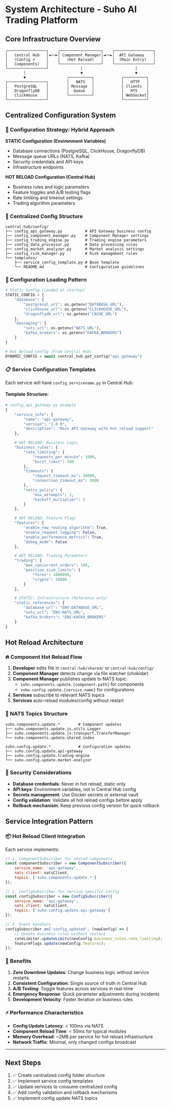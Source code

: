 # System Architecture - Suho AI Trading Platform

## Core Infrastructure Overview

```
┌─────────────────┐    ┌──────────────────┐    ┌─────────────────┐
│   Central Hub   │◄──►│ Component Manager│◄──►│  API Gateway    │
│   (Config +     │    │   (Hot Reload)   │    │  (Main Entry)   │
│   Components)   │    └──────────────────┘    └─────────────────┘
└─────────────────┘              │                       │
        │                        ▼                       ▼
        ▼                  ┌──────────┐            ┌──────────┐
┌─────────────────┐        │   NATS   │            │   HTTP   │
│   PostgreSQL    │        │ Message  │            │ Clients  │
│   DragonflyDB   │        │  Queue   │            │   MT5    │
│   ClickHouse    │        └──────────┘            │ WebSocket│
└─────────────────┘                                └──────────┘
```

## Centralized Configuration System

### 🎯 Configuration Strategy: Hybrid Approach

**STATIC Configuration (Environment Variables)**
- Database connections (PostgreSQL, ClickHouse, DragonflyDB)
- Message queue URLs (NATS, Kafka)
- Security credentials and API keys
- Infrastructure endpoints

**HOT RELOAD Configuration (Central Hub)**
- Business rules and logic parameters
- Feature toggles and A/B testing flags
- Rate limiting and timeout settings
- Trading algorithm parameters

### 📁 Centralized Config Structure

```
central-hub/config/
├── config_api_gateway.py          # API Gateway business config
├── config_component_manager.py    # Component Manager settings
├── config_trading_engine.py       # Trading engine parameters
├── config_data_processor.py       # Data processing rules
├── config_market_analyzer.py      # Market analysis settings
├── config_risk_manager.py         # Risk management rules
└── templates/
    ├── service_config_template.py # Base template
    └── README.md                  # Configuration guidelines
```

### 🔄 Configuration Loading Pattern

```python
# Static Config (Loaded at startup)
STATIC_CONFIG = {
    "database": {
        "postgresql_url": os.getenv("DATABASE_URL"),
        "clickhouse_url": os.getenv("CLICKHOUSE_URL"),
        "dragonflydb_url": os.getenv("CACHE_URL")
    },
    "messaging": {
        "nats_url": os.getenv("NATS_URL"),
        "kafka_brokers": os.getenv("KAFKA_BROKERS")
    }
}

# Hot Reload Config (From Central Hub)
DYNAMIC_CONFIG = await central_hub.get_config("api_gateway")
```

### 📋 Service Configuration Templates

Each service will have `config_servicename.py` in Central Hub:

#### Template Structure:
```python
# config_api_gateway.py example
{
    "service_info": {
        "name": "api-gateway",
        "version": "2.0.0",
        "description": "Main API Gateway with hot reload support"
    },

    # HOT RELOAD: Business Logic
    "business_rules": {
        "rate_limiting": {
            "requests_per_minute": 1000,
            "burst_limit": 100
        },
        "timeouts": {
            "request_timeout_ms": 30000,
            "connection_timeout_ms": 5000
        },
        "retry_policy": {
            "max_attempts": 3,
            "backoff_multiplier": 2
        }
    },

    # HOT RELOAD: Feature Flags
    "features": {
        "enable_new_routing_algorithm": True,
        "enable_request_logging": False,
        "enable_performance_metrics": True,
        "debug_mode": False
    },

    # HOT RELOAD: Trading Parameters
    "trading": {
        "max_concurrent_orders": 100,
        "position_size_limits": {
            "forex": 1000000,
            "crypto": 50000
        }
    },

    # STATIC: Infrastructure (Reference only)
    "static_references": {
        "database_url": "ENV:DATABASE_URL",
        "nats_url": "ENV:NATS_URL",
        "kafka_brokers": "ENV:KAFKA_BROKERS"
    }
}
```

## Hot Reload Architecture

### 🔥 Component Hot Reload Flow

1. **Developer** edits file in `central-hub/shared/` or `central-hub/config/`
2. **Component Manager** detects change via file watcher (chokidar)
3. **Component Manager** publishes update to NATS topic:
   - `suho.components.update.{component.path}` for components
   - `suho.config.update.{service.name}` for configurations
4. **Services** subscribe to relevant NATS topics
5. **Services** auto-reload modules/config without restart

### 📡 NATS Topics Structure

```
suho.components.update.*        # Component updates
├── suho.components.update.js.utils.Logger
├── suho.components.update.js.transport.TransferManager
└── suho.components.update.shared.index

suho.config.update.*            # Configuration updates
├── suho.config.update.api-gateway
├── suho.config.update.trading-engine
└── suho.config.update.market-analyzer
```

### 🔐 Security Considerations

- **Database credentials**: Never in hot reload, static only
- **API keys**: Environment variables, not in Central Hub config
- **Secrets management**: Use Docker secrets or external vault
- **Config validation**: Validate all hot reload configs before apply
- **Rollback mechanism**: Keep previous config version for quick rollback

## Service Integration Pattern

### 📦 Hot Reload Client Integration

Each service implements:

```javascript
// 1. ComponentSubscriber for shared components
const componentSubscriber = new ComponentSubscriber({
    service_name: 'api-gateway',
    nats_client: natsClient,
    topics: ['suho.components.update.*']
});

// 2. ConfigSubscriber for service-specific config
const configSubscriber = new ConfigSubscriber({
    service_name: 'api-gateway',
    nats_client: natsClient,
    topics: ['suho.config.update.api-gateway']
});

// 3. Event handlers
configSubscriber.on('config_updated', (newConfig) => {
    // Update business rules without restart
    rateLimiter.updateLimits(newConfig.business_rules.rate_limiting);
    featureFlags.update(newConfig.features);
});
```

### 🚀 Benefits

1. **Zero Downtime Updates**: Change business logic without service restarts
2. **Consistent Configuration**: Single source of truth in Central Hub
3. **A/B Testing**: Toggle features across services in real-time
4. **Emergency Response**: Quick parameter adjustments during incidents
5. **Development Velocity**: Faster iteration on business rules

### ⚡ Performance Characteristics

- **Config Update Latency**: < 100ms via NATS
- **Component Reload Time**: < 50ms for typical modules
- **Memory Overhead**: ~2MB per service for hot reload infrastructure
- **Network Traffic**: Minimal, only changed configs broadcast

---

## Next Steps

1. ✅ Create centralized config folder structure
2. ✅ Implement service config templates
3. ✅ Update services to consume centralized config
4. ✅ Add config validation and rollback mechanisms
5. ✅ Implement config update NATS topics